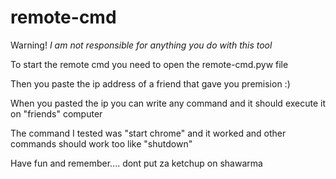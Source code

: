 # remote-cmd
Warning! *I am not responsible for anything you do with this tool*

To start the remote cmd you need to open the remote-cmd.pyw file


Then you paste the ip address of a friend that gave you premision :)


When you pasted the ip you can write any command and it should execute it on "friends" computer


The command I tested was "start chrome" and it worked and other commands should work too like "shutdown"


Have fun and remember.... dont put za ketchup on shawarma
